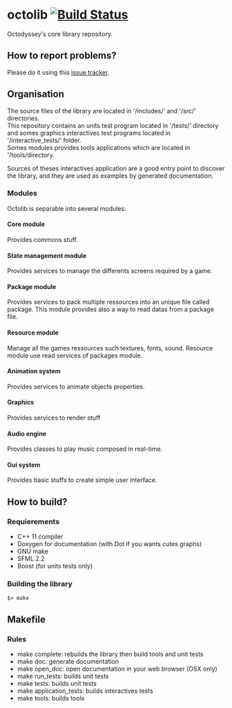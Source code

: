 # octolib [![Build Status](https://magnum.travis-ci.com/IohannRabeson/octolib.svg?token=oSgYDG8ZHmxB1gxGNZxP&branch=master)](https://magnum.travis-ci.com/IohannRabeson/octolib)  

Octodyssey's core library repository.

## How to report problems?
Please do it using this [issue tracker](https://github.com/IohannRabeson/octolib/issues).

## Organisation
The source files of the library are located in '<root>/includes/' and '<root>/src/' directories.  
This repository contains an units test program located in '<root>/tests/' directory
and somes graphics interactives test programs located in '<root>/interactive_tests/' folder.  
Somes modules provides tools applications which are located in '<root>/tools/directory.
  
Sources of theses interactives application are a good entry point to discover the library,
and they are used as examples by generated documentation.

### Modules

Octolib is separable into several modules:  
#### Core module  
Provides commons stuff.

#### State management module  
Provides services to manage the differents screens required by a game.

#### Package module  
Provides services to pack multiple ressources into an unique file called
package. This module provides also a way to read datas from a package file.

#### Resource module  
Manage all the games ressources such textures, fonts, sound. 
Resource module use read services of packages module.

#### Animation system  
Provides services to animate objects properties.

#### Graphics
Provides services to render stuff

#### Audio engine
Provides classes to play music composed in real-time.

#### Gui system  
Provides basic stuffs to create simple user interface.

## How to build?
### Requierements
 - C++ 11 compiler
 - Doxygen for documentation (with Dot if you wants cutes graphs)
 - GNU make
 - SFML 2.2
 - Boost (for units tests only)

### Building the library
    $> make

## Makefile
### Rules

 - make complete: rebuilds the library then build tools and unit tests
 - make doc: generate documentation
 - make open_doc: open documentation in your web browser (OSX only)
 - make run_tests: builds unit tests
 - make tests: builds unit tests
 - make application_tests: builds interactives tests
 - make tools: builds tools

